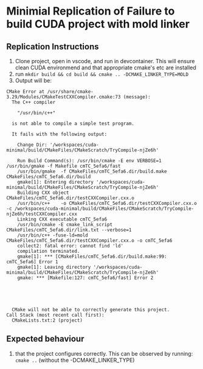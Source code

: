 # Minimial Replication of Failure to build CUDA project with mold linker

## Replication Instructions

1. Clone project, open in vscode, and run in devcontainer. This will ensure clean CUDA environmend and that appropriate cmake's etc are installed
1. run `mkdir build && cd build && cmake .. -DCMAKE_LINKER_TYPE=MOLD`
1. Output will be:
```
CMake Error at /usr/share/cmake-3.29/Modules/CMakeTestCXXCompiler.cmake:73 (message):
  The C++ compiler

    "/usr/bin/c++"

  is not able to compile a simple test program.

  It fails with the following output:

    Change Dir: '/workspaces/cuda-minimal/build/CMakeFiles/CMakeScratch/TryCompile-njZe6h'
    
    Run Build Command(s): /usr/bin/cmake -E env VERBOSE=1 /usr/bin/gmake -f Makefile cmTC_5efa6/fast
    /usr/bin/gmake  -f CMakeFiles/cmTC_5efa6.dir/build.make CMakeFiles/cmTC_5efa6.dir/build
    gmake[1]: Entering directory '/workspaces/cuda-minimal/build/CMakeFiles/CMakeScratch/TryCompile-njZe6h'
    Building CXX object CMakeFiles/cmTC_5efa6.dir/testCXXCompiler.cxx.o
    /usr/bin/c++    -o CMakeFiles/cmTC_5efa6.dir/testCXXCompiler.cxx.o -c /workspaces/cuda-minimal/build/CMakeFiles/CMakeScratch/TryCompile-njZe6h/testCXXCompiler.cxx
    Linking CXX executable cmTC_5efa6
    /usr/bin/cmake -E cmake_link_script CMakeFiles/cmTC_5efa6.dir/link.txt --verbose=1
    /usr/bin/c++ -fuse-ld=mold CMakeFiles/cmTC_5efa6.dir/testCXXCompiler.cxx.o -o cmTC_5efa6
    collect2: fatal error: cannot find 'ld'
    compilation terminated.
    gmake[1]: *** [CMakeFiles/cmTC_5efa6.dir/build.make:99: cmTC_5efa6] Error 1
    gmake[1]: Leaving directory '/workspaces/cuda-minimal/build/CMakeFiles/CMakeScratch/TryCompile-njZe6h'
    gmake: *** [Makefile:127: cmTC_5efa6/fast] Error 2
    
    

  

  CMake will not be able to correctly generate this project.
Call Stack (most recent call first):
  CMakeLists.txt:2 (project)
```

## Expected behaviour

1. that the project configures correctly. This can be observed by running: `cmake ..` (without the -DCMAKE_LINKER_TYPE)